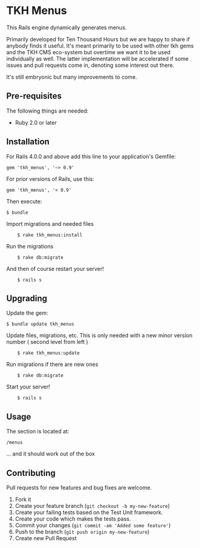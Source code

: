 # TKH Menus

This Rails engine dynamically generates menus.

Primarily developed for Ten Thousand Hours but we are happy to share if anybody finds it useful. It's meant primarily to be used with other tkh gems and the TKH CMS eco-system but overtime we want it to be used individually as well. The latter implementation will be accelerated if some issues and pull requests come in, denoting some interest out there.

It's still embryonic but many improvements to come.


## Pre-requisites

The following things are needed:

* Ruby 2.0 or later


## Installation

For Rails 4.0.0 and above add this line to your application's Gemfile:

    gem 'tkh_menus', '~> 0.9'

For prior versions of Rails, use this:

    gem 'tkh_menus', '< 0.9'

Then execute:

    $ bundle

Import migrations and needed files

		$ rake tkh_menus:install

Run the migrations

		$ rake db:migrate

And then of course restart your server!

		$ rails s


## Upgrading

Update the gem:

    $ bundle update tkh_menus

Update files, migrations, etc. This is only needed with a new minor version number ( second level from left )

		$ rake tkh_menus:update

Run migrations if there are new ones

		$ rake db:migrate

Start your server!

		$ rails s


## Usage


The section is located at:

    /menus

... and it should work out of the box


## Contributing

Pull requests for new features and bug fixes are welcome.

1. Fork it
2. Create your feature branch (`git checkout -b my-new-feature`)
3. Create your failing tests based on the Test Unit framework.
4. Create your code which makes the tests pass.
5. Commit your changes (`git commit -am 'Added some feature'`)
6. Push to the branch (`git push origin my-new-feature`)
7. Create new Pull Request
